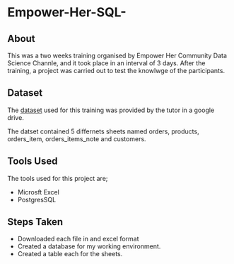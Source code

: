 # Empower-Her-SQL-

## About

This was a two weeks training organised by Empower Her Community Data Science Channle, and it took place in an interval of 3 days.
After the training, a project was carried out to test the knowlwge of the participants.

## Dataset

The [dataset](https://drive.google.com/drive/folders/1n77tuGedy7s9uWPY_hEEqWhnfakl3jIt) used for this training was provided by the tutor in a google drive. 

The datset contained 5 differnets sheets named orders, products, orders_item, orders_items_note and customers.

## Tools Used

The tools used for this project are;

- Microsft Excel
- PostgresSQL

## Steps Taken

- Downloaded each file in and excel format
- Created a database for my working environment.
- Created a table each for the sheets.
